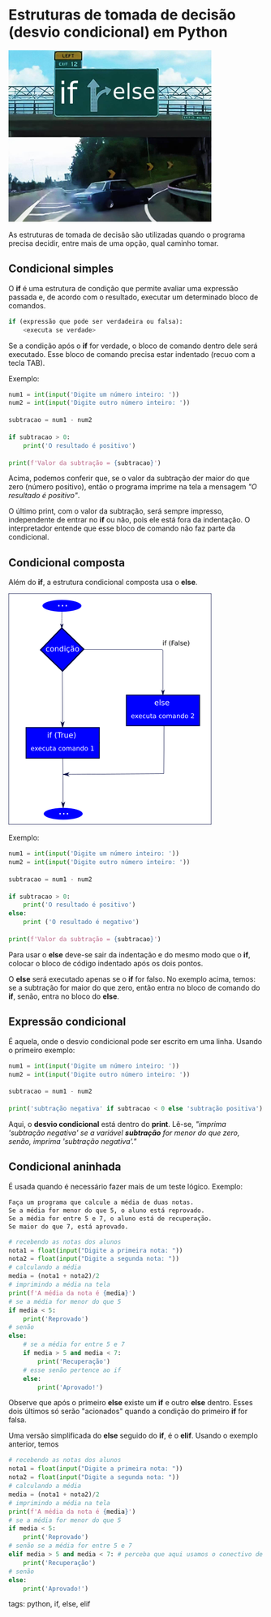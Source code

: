 # Estruturas de tomada de decisão (desvio condicional) em Python

![desvio condicional](img/p0017-0.png)

As estruturas de tomada de decisão são utilizadas quando o programa precisa decidir, entre mais de uma opção, qual caminho tomar.

## Condicional simples

O **if** é uma estrutura de condição que permite avaliar uma expressão passada e, de acordo com o resultado, executar um determinado bloco de comandos.

```py
if (expressão que pode ser verdadeira ou falsa):
    <executa se verdade>
```

Se a condição após o **if** for verdade, o bloco de comando dentro dele será executado. Esse bloco de comando precisa estar indentado (recuo com a tecla TAB).

Exemplo:

```py
num1 = int(input('Digite um número inteiro: '))
num2 = int(input('Digite outro número inteiro: '))

subtracao = num1 - num2

if subtracao > 0:
    print('O resultado é positivo')

print(f'Valor da subtração = {subtracao}')
```

Acima, podemos conferir que, se o valor da subtração der maior do que zero (número positivo), então o programa imprime na tela a mensagem *"O resultado é positivo"*.

O último print, com o valor da subtração, será sempre impresso, independente de entrar no **if** ou não, pois ele está fora da indentação. O interpretador entende que esse bloco de comando não faz parte da condicional.

## Condicional composta

Além do **if**, a estrutura condicional composta usa o **else**.

![condicional composta](img/p0017-1.png)

Exemplo:

```py
num1 = int(input('Digite um número inteiro: '))
num2 = int(input('Digite outro número inteiro: '))

subtracao = num1 - num2

if subtracao > 0:
    print('O resultado é positivo')
else:
    print ('O resultado é negativo')

print(f'Valor da subtração = {subtracao}')
```

Para usar o **else** deve-se sair da indentação e do mesmo modo que o **if**, colocar o bloco de código indentado após os dois pontos.

O **else** será executado apenas se o **if** for falso. No exemplo acima, temos: se a subtração for maior do que zero, então entra no bloco de comando do **if**, senão, entra no bloco do **else**.

## Expressão condicional

É aquela, onde o desvio condicional pode ser escrito em uma linha. Usando o primeiro exemplo:

```py
num1 = int(input('Digite um número inteiro: '))
num2 = int(input('Digite outro número inteiro: '))

subtracao = num1 - num2

print('subtração negativa' if subtracao < 0 else 'subtração positiva')
```

Aqui, o **desvio condicional** está dentro do **print**. Lê-se, *"imprima 'subtração negativa' se a variável __subtração__ for menor do que zero, senão, imprima 'subtração negativa'."*

## Condicional aninhada

É usada quando é necessário fazer mais de um teste lógico. Exemplo:

```
Faça um programa que calcule a média de duas notas.
Se a média for menor do que 5, o aluno está reprovado.
Se a média for entre 5 e 7, o aluno está de recuperação.
Se maior do que 7, está aprovado.
```

```py
# recebendo as notas dos alunos
nota1 = float(input("Digite a primeira nota: "))
nota2 = float(input("Digite a segunda nota: "))
# calculando a média
media = (nota1 + nota2)/2
# imprimindo a média na tela
print(f'A média da nota é {media}')
# se a média for menor do que 5
if media < 5:
    print('Reprovado')
# senão
else:
    # se a média for entre 5 e 7
    if media > 5 and media < 7:
        print('Recuperação')
    # esse senão pertence ao if
    else:
        print('Aprovado!')
```

Observe que após o primeiro **else** existe um **if** e outro **else** dentro. Esses dois últimos só serão "acionados" quando a condição do primeiro **if** for falsa.

Uma versão simplificada do **else** seguido do **if**, é o **elif**. Usando o exemplo anterior, temos

```py
# recebendo as notas dos alunos
nota1 = float(input("Digite a primeira nota: "))
nota2 = float(input("Digite a segunda nota: "))
# calculando a média
media = (nota1 + nota2)/2
# imprimindo a média na tela
print(f'A média da nota é {media}')
# se a média for menor do que 5
if media < 5:
    print('Reprovado')
# senão se a média for entre 5 e 7
elif media > 5 and media < 7: # perceba que aqui usamos o conectivo de conjunção E(and)
    print('Recuperação')
# senão
else:
    print('Aprovado!')
```

tags: python, if, else, elif

